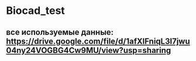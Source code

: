 # Biocad_test

## все используемые данные: https://drive.google.com/file/d/1afXlFniqL3l7jwu04ny24VOGBG4Cw9MU/view?usp=sharing

